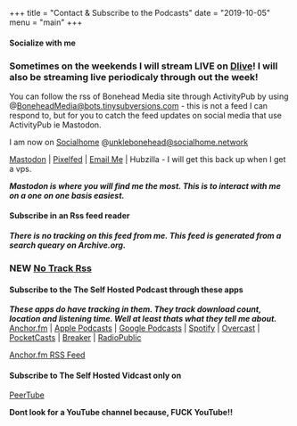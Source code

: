 +++
title = "Contact & Subscribe to the Podcasts"
date = "2019-10-05"
menu = "main"
+++
#### Socialize with me

### Sometimes on the weekends I will stream **LIVE** on [Dlive](https://dlive.tv/RealUnkleBonehead)! I will also be streaming live periodicaly through out the week!

You can follow the rss of Bonehead Media site through ActivityPub by using @BoneheadMedia@bots.tinysubversions.com - this is not a feed I can respond to, but for you to catch the feed updates on social media that use ActivityPub ie Mastodon.

I am now on [Socialhome](https://socialhome.network/u/unklebonehead/) @unklebonehead@socialhome.network

[Mastodon](https://mastodon.social/@unklebonehead) | [Pixelfed](https://pixelfed.social/unklebonehead) | [Email Me](mailto:unklebonehead@nixnet.email) | Hubzilla - I will get this back up when I get a vps.

***Mastodon is where you will find me the most. This is to interact with me on a one on one basis easiest.***

#### Subscribe in an Rss feed reader
***There is no tracking on this feed from me. This feed is generated from a search queary on Archive.org.***

### NEW [No Track Rss](https://archive.org/advancedsearch.php?q=Unkle+Bonehead&fl%5B%5D=creator&sort%5B%5D=publicdate+desc&sort%5B%5D=&sort%5B%5D=&rows=50&page=1&callback=callback&save=yes&output=rss)

#### Subscribe to the The Self Hosted Podcast through these apps
***These apps do have tracking in them. They track download count, location and listening time. Well at least thats what they tell me about.***
[Anchor.fm](https://anchor.fm/tshp) | [Apple Podcasts](https://podcasts.apple.com/us/podcast/the-self-hosted-podcast/id1475373050?uo=4) | [Google Podcasts](https://www.google.com/podcasts?feed=aHR0cHM6Ly9hbmNob3IuZm0vcy9kMTY2MzljL3BvZGNhc3QvcnNz) | [Spotify](https://open.spotify.com/show/74hCRKAt2WcjbUzaI2sEwS)  | [Overcast](https://overcast.fm/itunes1475373050/the-self-hosted-podcast)  | [PocketCasts](https://pca.st/95Qa) | [Breaker](https://www.breaker.audio/the-self-hosted-podcast) | [RadioPublic](https://radiopublic.com/the-self-hosted-podcast-6pV35L)  

[Anchor.fm RSS Feed](https://anchor.fm/s/d16639c/podcast/rss) 

#### Subscribe to The Self Hosted Vidcast only on
[PeerTube](https://peertube.social/accounts/unklebonehead/video-channels)

**Dont look for a YouTube channel because, FUCK YouTube!!**